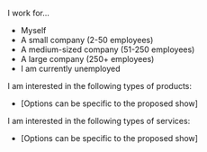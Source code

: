 I work for...

* Myself
* A small company (2-50 employees)
* A medium-sized company (51-250 employees)
* A large company (250+ employees)
* I am currently unemployed

I am interested in the following types of products:
* [Options can be specific to the proposed show]

I am interested in the following types of services:
* [Options can be specific to the proposed show]
